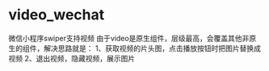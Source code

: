 # video_wechat
微信小程序swiper支持视频
由于video是原生组件，层级最高，会覆盖其他非原生的组件，解决思路就是：
1、获取视频的片头图，点击播放按钮时把图片替换成视频
2、退出视频，隐藏视频，展示图片
